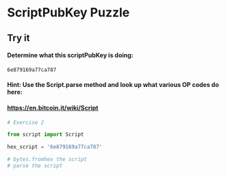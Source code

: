 
# ScriptPubKey Puzzle

## Try it

#### Determine what this scriptPubKey is doing:
```
6e879169a77ca787
```

#### Hint: Use the Script.parse method and look up what various OP codes do here: 
#### https://en.bitcoin.it/wiki/Script


```python
# Exercise 2

from script import Script

hex_script = '6e879169a77ca787'

# bytes.fromhex the script
# parse the script
```
